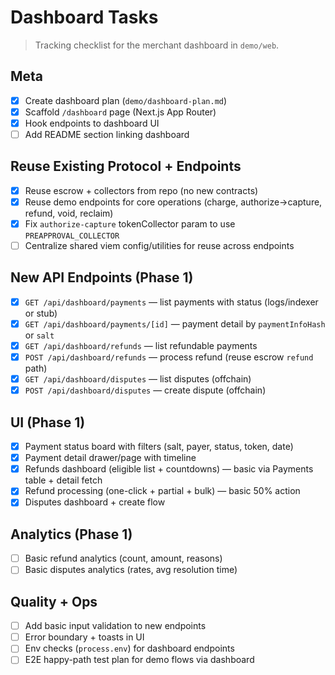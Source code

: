 # Dashboard Tasks

> Tracking checklist for the merchant dashboard in `demo/web`.

## Meta
- [x] Create dashboard plan (`demo/dashboard-plan.md`)
- [x] Scaffold `/dashboard` page (Next.js App Router)
- [x] Hook endpoints to dashboard UI
- [ ] Add README section linking dashboard

## Reuse Existing Protocol + Endpoints
- [x] Reuse escrow + collectors from repo (no new contracts)
- [x] Reuse demo endpoints for core operations (charge, authorize→capture, refund, void, reclaim)
- [x] Fix `authorize-capture` tokenCollector param to use `PREAPPROVAL_COLLECTOR`
- [ ] Centralize shared viem config/utilities for reuse across endpoints

## New API Endpoints (Phase 1)
- [x] `GET /api/dashboard/payments` — list payments with status (logs/indexer or stub)
- [x] `GET /api/dashboard/payments/[id]` — payment detail by `paymentInfoHash` or `salt`
- [x] `GET /api/dashboard/refunds` — list refundable payments
- [x] `POST /api/dashboard/refunds` — process refund (reuse escrow `refund` path)
- [x] `GET /api/dashboard/disputes` — list disputes (offchain)
- [x] `POST /api/dashboard/disputes` — create dispute (offchain)

## UI (Phase 1)
- [x] Payment status board with filters (salt, payer, status, token, date)
- [x] Payment detail drawer/page with timeline
- [x] Refunds dashboard (eligible list + countdowns) — basic via Payments table + detail fetch
- [x] Refund processing (one-click + partial + bulk) — basic 50% action
- [x] Disputes dashboard + create flow

## Analytics (Phase 1)
- [ ] Basic refund analytics (count, amount, reasons)
- [ ] Basic disputes analytics (rates, avg resolution time)

## Quality + Ops
- [ ] Add basic input validation to new endpoints
- [ ] Error boundary + toasts in UI
- [ ] Env checks (`process.env`) for dashboard endpoints
- [ ] E2E happy-path test plan for demo flows via dashboard 